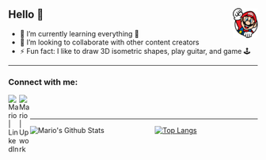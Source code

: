 ## <img alt="Mario" align="right" width="50px" src="https://github.com/M-Z/M-Z/blob/master/mario.png" />
## Hello 👋 

- 🌱 I’m currently learning everything 🤣
- 👯 I’m looking to collaborate with other content creators
- ⚡ Fun fact: I like to draw 3D isometric shapes, play guitar, and game 🕹
---
### Connect with me:

[<img align="left" alt="Mario | LinkedIn" width="22px" src="https://cdn.jsdelivr.net/npm/simple-icons@v3/icons/linkedin.svg" />][linkedin]
[<img align="left" alt="Mario | Upwork" width="22px" src="https://cdn.jsdelivr.net/npm/simple-icons@3.3.0/icons/upwork.svg" />][upwork]

<br />
<br />

---

<img align="left" alt="Mario's Github Stats" width="50%" src="https://github-readme-stats.vercel.app/api?username=M-Z&show_icons=true&hide_border=true&count_private=true" />

[![Top Langs](https://github-readme-stats.vercel.app/api/top-langs/?username=M-Z&layout=compact)][linkedin]


<!-- variable declarations -->
[linkedin]: https://www.linkedin.com/in/mario-medhat/
[upwork]: https://www.upwork.com/freelancers/~01c475b9d430b56f9e
